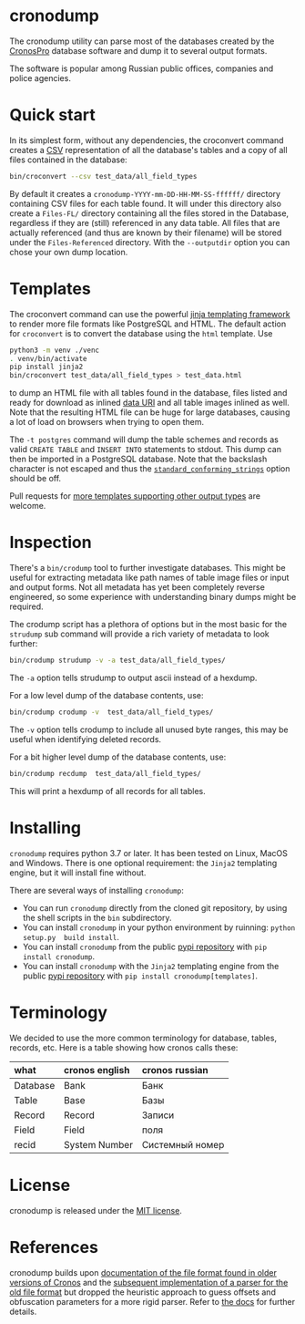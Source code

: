 # cronodump

The cronodump utility can parse most of the databases created by the [CronosPro](https://www.cronos.ru/) database software
and dump it to several output formats.

The software is popular among Russian public offices, companies and police agencies.


# Quick start

In its simplest form, without any dependencies, the croconvert command creates a [CSV](https://en.wikipedia.org/wiki/Comma-separated_values) representation of all the database's tables and a copy of all files contained in the database:

```bash
bin/croconvert --csv test_data/all_field_types
```

By default it creates a `cronodump-YYYY-mm-DD-HH-MM-SS-ffffff/` directory containing CSV files for each table found. It will under this directory also create a `Files-FL/` directory containing all the files stored in the Database, regardless if they are (still) referenced in any data table. All files that are actually referenced (and thus are known by their filename) will be stored under the `Files-Referenced` directory. With the `--outputdir` option you can chose your own dump location.


# Templates

The croconvert command can use the powerful [jinja templating framework](https://jinja.palletsprojects.com/en/3.0.x/) to render more file formats like PostgreSQL and HTML.
The default action for `croconvert` is to convert the database using the `html` template.
Use

```bash
python3 -m venv ./venc
. venv/bin/activate
pip install jinja2
bin/croconvert test_data/all_field_types > test_data.html
```

to dump an HTML file with all tables found in the database, files listed and ready for download as inlined [data URI](https://en.wikipedia.org/wiki/Data_URI_scheme) and all table images inlined as well. Note that the resulting HTML file can be huge for large databases, causing a lot of load on browsers when trying to open them.


The `-t postgres` command will dump the table schemes and records as valid `CREATE TABLE` and `INSERT INTO` statements to stdout. This dump can then be imported in a PostgreSQL database. Note that the backslash character is not escaped and thus the [`standard_conforming_strings`](https://www.postgresql.org/docs/current/runtime-config-compatible.html#GUC-STANDARD-CONFORMING-STRINGS) option should be off.

Pull requests for [more templates supporting other output types](/templates) are welcome.


# Inspection

There's a `bin/crodump` tool to further investigate databases. This might be useful for extracting metadata like path names of table image files or input and output forms. Not all metadata has yet been completely reverse engineered, so some experience with understanding binary dumps might be required.

The crodump script has a plethora of options but in the most basic for the `strudump` sub command will provide a rich variety of metadata to look further:

```bash
bin/crodump strudump -v -a test_data/all_field_types/
```
The `-a` option tells strudump to output ascii instead of a hexdump.

For a low level dump of the database contents, use:
```bash
bin/crodump crodump -v  test_data/all_field_types/
```
The `-v` option tells crodump to include all unused byte ranges, this may be useful when identifying deleted records.

For a bit higher level dump of the database contents, use:
```bash
bin/crodump recdump  test_data/all_field_types/
```
This will print a hexdump of all records for all tables.


# Installing

`cronodump` requires python 3.7 or later. It has been tested on Linux, MacOS and Windows.
There is one optional requirement: the `Jinja2` templating engine, but it will install fine without.

There are several ways of installing `cronodump`:

 * You can run `cronodump` directly from the cloned git repository, by using the shell scripts in the `bin` subdirectory.
 * You can install `cronodump` in your python environment by ruinning: `python setup.py  build install`.
 * You can install `cronodump` from the public [pypi repository](https://pypi.org/project/cronodump/) with `pip install cronodump`.
 * You can install `cronodump` with the `Jinja2` templating engine from the public [pypi repository](https://pypi.org/project/cronodump/) with `pip install cronodump[templates]`.


# Terminology

We decided to use the more common terminology for database, tables, records, etc.
Here is a table showing how cronos calls these:

| what | cronos english | cronos russian
|:------ |:------ |:------ 
| Database  |  Bank   | Банк 
| Table     |  Base   | Базы
| Record    |  Record | Записи
| Field     |  Field  | поля
| recid     |  System Number | Системный номер


# License

cronodump is released under the [MIT license](LICENSE).


# References

cronodump builds upon [documentation of the file format found in older versions of Cronos](http://sergsv.narod.ru/cronos.htm) and
the [subsequent implementation of a parser for the old file format](https://github.com/occrp/cronosparser) but dropped the heuristic
approach to guess offsets and obfuscation parameters for a more rigid parser. Refer to [the docs](docs/cronos-research.md) for further
details.
